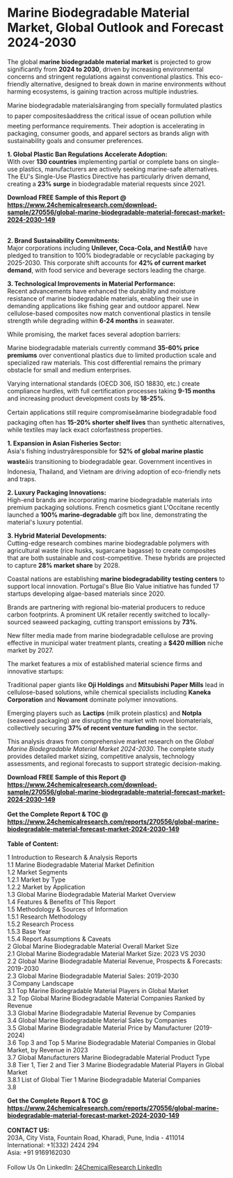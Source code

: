 <h1>Marine Biodegradable Material Market, Global Outlook and Forecast 2024-2030</h1><p>The global <strong>marine biodegradable material market</strong> is projected to grow significantly from <strong>2024 to 2030</strong>, driven by increasing environmental concerns and stringent regulations against conventional plastics. This eco-friendly alternative, designed to break down in marine environments without harming ecosystems, is gaining traction across multiple industries.</p><p>Marine biodegradable materialsâranging from specially formulated plastics to paper compositesâaddress the critical issue of ocean pollution while meeting performance requirements. Their adoption is accelerating in packaging, consumer goods, and apparel sectors as brands align with sustainability goals and consumer preferences.</p><p><strong>1. Global Plastic Ban Regulations Accelerate Adoption:</strong><br>
With over <strong>130 countries</strong> implementing partial or complete bans on single-use plastics, manufacturers are actively seeking marine-safe alternatives. The EU's Single-Use Plastics Directive has particularly driven demand, creating a <strong>23% surge</strong> in biodegradable material requests since 2021.</p><div><b>Download FREE Sample of this Report @ 
            <a href="https://www.24chemicalresearch.com/download-sample/270556/global-marine-biodegradable-material-forecast-market-2024-2030-149">
            https://www.24chemicalresearch.com/download-sample/270556/global-marine-biodegradable-material-forecast-market-2024-2030-149</a></b></div><br><p><strong>2. Brand Sustainability Commitments:</strong><br>
Major corporations including <strong>Unilever, Coca-Cola, and NestlÃ©</strong> have pledged to transition to 100% biodegradable or recyclable packaging by 2025-2030. This corporate shift accounts for <strong>42% of current market demand</strong>, with food service and beverage sectors leading the charge.</p><p><strong>3. Technological Improvements in Material Performance:</strong><br>
Recent advancements have enhanced the durability and moisture resistance of marine biodegradable materials, enabling their use in demanding applications like fishing gear and outdoor apparel. New cellulose-based composites now match conventional plastics in tensile strength while degrading within <strong>6-24 months</strong> in seawater.</p><p>While promising, the market faces several adoption barriers:</p><p>Marine biodegradable materials currently command <strong>35-60% price premiums</strong> over conventional plastics due to limited production scale and specialized raw materials. This cost differential remains the primary obstacle for small and medium enterprises.</p><p>Varying international standards (OECD 306, ISO 18830, etc.) create compliance hurdles, with full certification processes taking <strong>9-15 months</strong> and increasing product development costs by <strong>18-25%</strong>.</p><p>Certain applications still require compromiseâmarine biodegradable food packaging often has <strong>15-20% shorter shelf lives</strong> than synthetic alternatives, while textiles may lack exact colorfastness properties.</p><p><strong>1. Expansion in Asian Fisheries Sector:</strong><br>
Asia's fishing industryâresponsible for <strong>52% of global marine plastic waste</strong>âis transitioning to biodegradable gear. Government incentives in Indonesia, Thailand, and Vietnam are driving adoption of eco-friendly nets and traps.</p><p><strong>2. Luxury Packaging Innovations:</strong><br>
High-end brands are incorporating marine biodegradable materials into premium packaging solutions. French cosmetics giant L'Occitane recently launched a <strong>100% marine-degradable</strong> gift box line, demonstrating the material's luxury potential.</p><p><strong>3. Hybrid Material Developments:</strong><br>
Cutting-edge research combines marine biodegradable polymers with agricultural waste (rice husks, sugarcane bagasse) to create composites that are both sustainable and cost-competitive. These hybrids are projected to capture <strong>28% market share</strong> by 2028.</p><p>Coastal nations are establishing <strong>marine biodegradability testing centers</strong> to support local innovation. Portugal's Blue Bio Value initiative has funded 17 startups developing algae-based materials since 2020.</p><p>Brands are partnering with regional bio-material producers to reduce carbon footprints. A prominent UK retailer recently switched to locally-sourced seaweed packaging, cutting transport emissions by <strong>73%</strong>.</p><p>New filter media made from marine biodegradable cellulose are proving effective in municipal water treatment plants, creating a <strong>$420 million</strong> niche market by 2027.</p><p>The market features a mix of established material science firms and innovative startups:</p><p>Traditional paper giants like <strong>Oji Holdings</strong> and <strong>Mitsubishi Paper Mills</strong> lead in cellulose-based solutions, while chemical specialists including <strong>Kaneka Corporation</strong> and <strong>Novamont</strong> dominate polymer innovations.</p><p>Emerging players such as <strong>Lactips</strong> (milk protein plastics) and <strong>Notpla</strong> (seaweed packaging) are disrupting the market with novel biomaterials, collectively securing <strong>37% of recent venture funding</strong> in the sector.</p><p>This analysis draws from comprehensive market research on the <em>Global Marine Biodegradable Material Market 2024-2030</em>. The complete study provides detailed market sizing, competitive analysis, technology assessments, and regional forecasts to support strategic decision-making.</p><div><b>Download FREE Sample of this Report @ 
            <a href="https://www.24chemicalresearch.com/download-sample/270556/global-marine-biodegradable-material-forecast-market-2024-2030-149">
            https://www.24chemicalresearch.com/download-sample/270556/global-marine-biodegradable-material-forecast-market-2024-2030-149</a></b></div><br><div><b>Get the Complete Report & TOC @ 
            <a href="https://www.24chemicalresearch.com/reports/270556/global-marine-biodegradable-material-forecast-market-2024-2030-149">
            https://www.24chemicalresearch.com/reports/270556/global-marine-biodegradable-material-forecast-market-2024-2030-149</a></b></div><br>
            <b>Table of Content:</b><p>1 Introduction to Research & Analysis Reports<br />
    1.1 Marine Biodegradable Material Market Definition<br />
    1.2 Market Segments<br />
        1.2.1 Market by Type<br />
        1.2.2 Market by Application<br />
    1.3 Global Marine Biodegradable Material Market Overview<br />
    1.4 Features & Benefits of This Report<br />
    1.5 Methodology & Sources of Information<br />
        1.5.1 Research Methodology<br />
        1.5.2 Research Process<br />
        1.5.3 Base Year<br />
        1.5.4 Report Assumptions & Caveats<br />
2 Global Marine Biodegradable Material Overall Market Size<br />
    2.1 Global Marine Biodegradable Material Market Size: 2023 VS 2030<br />
    2.2 Global Marine Biodegradable Material Revenue, Prospects & Forecasts: 2019-2030<br />
    2.3 Global Marine Biodegradable Material Sales: 2019-2030<br />
3 Company Landscape<br />
    3.1 Top Marine Biodegradable Material Players in Global Market<br />
    3.2 Top Global Marine Biodegradable Material Companies Ranked by Revenue<br />
    3.3 Global Marine Biodegradable Material Revenue by Companies<br />
    3.4 Global Marine Biodegradable Material Sales by Companies<br />
    3.5 Global Marine Biodegradable Material Price by Manufacturer (2019-2024)<br />
    3.6 Top 3 and Top 5 Marine Biodegradable Material Companies in Global Market, by Revenue in 2023<br />
    3.7 Global Manufacturers Marine Biodegradable Material Product Type<br />
    3.8 Tier 1, Tier 2 and Tier 3 Marine Biodegradable Material Players in Global Market<br />
        3.8.1 List of Global Tier 1 Marine Biodegradable Material Companies<br />
        3.8</p><div><b>Get the Complete Report & TOC @ 
            <a href="https://www.24chemicalresearch.com/reports/270556/global-marine-biodegradable-material-forecast-market-2024-2030-149">
            https://www.24chemicalresearch.com/reports/270556/global-marine-biodegradable-material-forecast-market-2024-2030-149</a></b></div><br><b>CONTACT US:</b><br>
            203A, City Vista, Fountain Road, Kharadi, Pune, India - 411014<br>
            International: +1(332) 2424 294<br>
            Asia: +91 9169162030 <br><br>
            Follow Us On LinkedIn: <a href="https://www.linkedin.com/company/24chemicalresearch/">24ChemicalResearch LinkedIn</a>